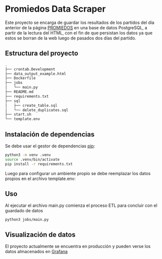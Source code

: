 # Promiedos Data Scraper

Este proyecto se encarga de guardar los resultados de los partidos del día anterior de la página [PROMIEDOS](https://www.promiedos.com.ar/) en una base de datos PostgreSQL, a partir de la lectura del HTML, con el fin de que persistan los datos ya que estos se borran de la web luego de pasados dos días del partido.

## Estructura del proyecto

```bash
.
├── crontab.Development
├── data_output_example.html
├── Dockerfile
├── jobs
│   └── main.py
├── README.md
├── requirements.txt
├── sql
│   ├── create_table.sql
│   └── delete_duplicates.sql
├── start.sh
└── template.env

```

## Instalación de dependencias

Se debe usar el gestor de dependencias [pip](https://pip.pypa.io/en/stable/):

```bash
python3 -m venv .venv
source .venv/bin/activate
pip install -r requirements.txt
```

Luego para configurar un ambiente propio se debe reemplazar los datos propios en el archivo template.env:

## Uso

Al ejecutar el archivo main.py comienza el proceso ETL para concluir con el guardado de datos

```Uso
python3 jobs/main.py
```

## Visualización de datos

El proyecto actualmente se encuentra en producción y pueden verse los datos almacenados en [Grafana](https://promiedos-dashboard.herokuapp.com/d/OWjDW3unk/dashboard-promiedos?orgId=1)


